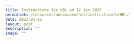```yaml
---
title: Instructions for HBL on 12 Jan 2023
permalink: /resources/announcements/instructionforHBL/
date: 2023-01-11
layout: post
description: ""
image: ""
---
```

